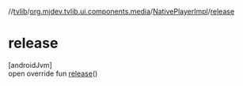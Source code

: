 //[tvlib](../../../index.md)/[org.mjdev.tvlib.ui.components.media](../index.md)/[NativePlayerImpl](index.md)/[release](release.md)

# release

[androidJvm]\
open override fun [release](release.md)()
